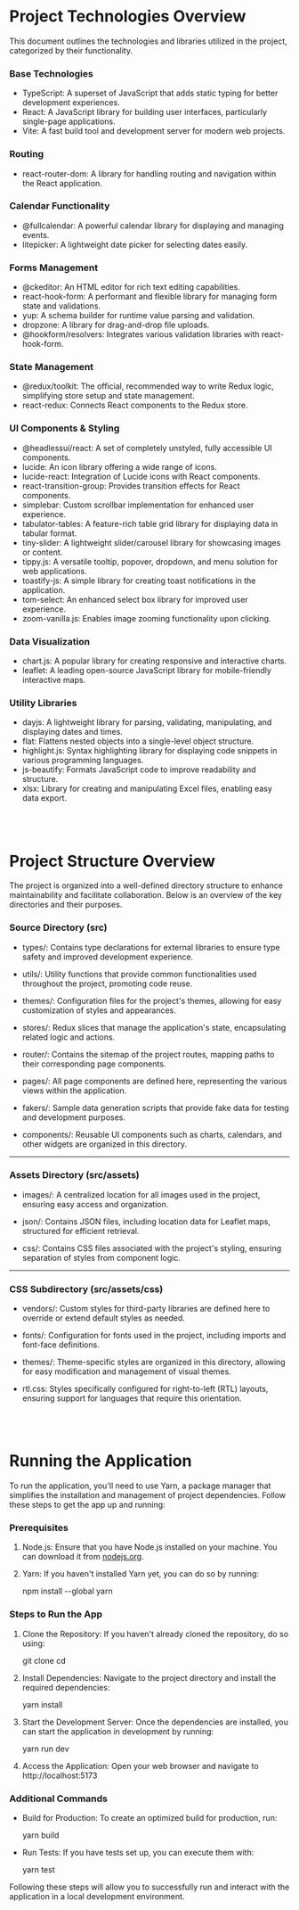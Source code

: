 # Project Technologies Overview

This document outlines the technologies and libraries utilized in the project, categorized by their functionality.

### Base Technologies

- TypeScript: A superset of JavaScript that adds static typing for better development experiences.
- React: A JavaScript library for building user interfaces, particularly single-page applications.
- Vite: A fast build tool and development server for modern web projects.

### Routing

- react-router-dom: A library for handling routing and navigation within the React application.

### Calendar Functionality

- @fullcalendar: A powerful calendar library for displaying and managing events.
- litepicker: A lightweight date picker for selecting dates easily.

### Forms Management

- @ckeditor: An HTML editor for rich text editing capabilities.
- react-hook-form: A performant and flexible library for managing form state and validations.
- yup: A schema builder for runtime value parsing and validation.
- dropzone: A library for drag-and-drop file uploads.
- @hookform/resolvers: Integrates various validation libraries with react-hook-form.

### State Management

- @redux/toolkit: The official, recommended way to write Redux logic, simplifying store setup and state management.
- react-redux: Connects React components to the Redux store.

### UI Components & Styling

- @headlessui/react: A set of completely unstyled, fully accessible UI components.
- lucide: An icon library offering a wide range of icons.
- lucide-react: Integration of Lucide icons with React components.
- react-transition-group: Provides transition effects for React components.
- simplebar: Custom scrollbar implementation for enhanced user experience.
- tabulator-tables: A feature-rich table grid library for displaying data in tabular format.
- tiny-slider: A lightweight slider/carousel library for showcasing images or content.
- tippy.js: A versatile tooltip, popover, dropdown, and menu solution for web applications.
- toastify-js: A simple library for creating toast notifications in the application.
- tom-select: An enhanced select box library for improved user experience.
- zoom-vanilla.js: Enables image zooming functionality upon clicking.

### Data Visualization

- chart.js: A popular library for creating responsive and interactive charts.
- leaflet: A leading open-source JavaScript library for mobile-friendly interactive maps.

### Utility Libraries

- dayjs: A lightweight library for parsing, validating, manipulating, and displaying dates and times.
- flat: Flattens nested objects into a single-level object structure.
- highlight.js: Syntax highlighting library for displaying code snippets in various programming languages.
- js-beautify: Formats JavaScript code to improve readability and structure.
- xlsx: Library for creating and manipulating Excel files, enabling easy data export.

<br/>
<br/>

# Project Structure Overview

The project is organized into a well-defined directory structure to enhance maintainability and facilitate collaboration. Below is an overview of the key directories and their purposes.

### Source Directory (src)

- types/: Contains type declarations for external libraries to ensure type safety and improved development experience.
- utils/: Utility functions that provide common functionalities used throughout the project, promoting code reuse.

- themes/: Configuration files for the project's themes, allowing for easy customization of styles and appearances.

- stores/: Redux slices that manage the application's state, encapsulating related logic and actions.

- router/: Contains the sitemap of the project routes, mapping paths to their corresponding page components.

- pages/: All page components are defined here, representing the various views within the application.

- fakers/: Sample data generation scripts that provide fake data for testing and development purposes.

- components/: Reusable UI components such as charts, calendars, and other widgets are organized in this directory.

---

### Assets Directory (src/assets)

- images/: A centralized location for all images used in the project, ensuring easy access and organization.

- json/: Contains JSON files, including location data for Leaflet maps, structured for efficient retrieval.

- css/: Contains CSS files associated with the project's styling, ensuring separation of styles from component logic.

---

### CSS Subdirectory (src/assets/css)

- vendors/: Custom styles for third-party libraries are defined here to override or extend default styles as needed.

- fonts/: Configuration for fonts used in the project, including imports and font-face definitions.

- themes/: Theme-specific styles are organized in this directory, allowing for easy modification and management of visual themes.

- rtl.css: Styles specifically configured for right-to-left (RTL) layouts, ensuring support for languages that require this orientation.

<br/>
<br/>

# Running the Application

To run the application, you'll need to use Yarn, a package manager that simplifies the installation and management of project dependencies. Follow these steps to get the app up and running:

### Prerequisites

1. Node.js: Ensure that you have Node.js installed on your machine. You can download it from [nodejs.org](https://nodejs.org/).
2. Yarn: If you haven't installed Yarn yet, you can do so by running:

   npm install --global yarn

### Steps to Run the App

1. Clone the Repository: If you haven't already cloned the repository, do so using:

   git clone <repository-url>
   cd <repository-directory>

2. Install Dependencies: Navigate to the project directory and install the required dependencies:

   yarn install

3. Start the Development Server: Once the dependencies are installed, you can start the application in development by running:

   yarn run dev

4. Access the Application: Open your web browser and navigate to http://localhost:5173

### Additional Commands

- Build for Production: To create an optimized build for production, run:

  yarn build

- Run Tests: If you have tests set up, you can execute them with:

  yarn test

Following these steps will allow you to successfully run and interact with the application in a local development environment.
